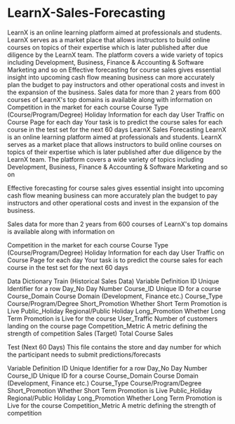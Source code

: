 # LearnX-Sales-Forecasting
LearnX is an online learning platform aimed at professionals and students. LearnX serves as a market place that allows instructors to build online courses on topics of their expertise which is later published after due diligence by the LearnX team. The platform covers a wide variety of topics including Development, Business, Finance &amp; Accounting &amp; Software Marketing and so on  Effective forecasting for course sales gives essential insight into upcoming cash flow meaning business can more accurately plan the budget to pay instructors and other operational costs and invest in the expansion of the business.  Sales data for more than 2 years from 600 courses of LearnX's top domains is available along with information on  Competition in the market for each course Course Type (Course/Program/Degree) Holiday Information for each day User Traffic on Course Page for each day Your task is to predict the course sales for each course in the test set for the next 60 days
LearnX Sales Forecasting
LearnX is an online learning platform aimed at professionals and students. LearnX serves as a market place that allows instructors to build online courses on topics of their expertise which is later published after due diligence by the LearnX team. The platform covers a wide variety of topics including Development, Business, Finance & Accounting & Software Marketing and so on

Effective forecasting for course sales gives essential insight into upcoming cash flow meaning business can more accurately plan the budget to pay instructors and other operational costs and invest in the expansion of the business.

Sales data for more than 2 years from 600 courses of LearnX's top domains is available along with information on

Competition in the market for each course
Course Type (Course/Program/Degree)
Holiday Information for each day
User Traffic on Course Page for each day
Your task is to predict the course sales for each course in the test set for the next 60 days


Data Dictionary
Train (Historical Sales Data)
Variable	Definition
ID	Unique Identifier for a row
Day_No	Day Number
Course_ID	Unique ID for a course
Course_Domain	Course Domain (Development, Finance etc.)
Course_Type	Course/Program/Degree
Short_Promotion	Whether Short Term Promotion is Live
Public_Holiday	Regional/Public Holiday
Long_Promotion	Whether Long Term Promotion is Live for the course
User_Traffic	Number of customers landing on the course page
Competition_Metric	A metric defining the strength of competition 
Sales	(Target) Total Course Sales

Test (Next 60 Days)
This file contains the store and day number for which the participant needs to submit predictions/forecasts

Variable	Definition
ID	Unique Identifier for a row
Day_No	Day Number
Course_ID	Unique ID for a course
Course_Domain	Course Domain (Development, Finance etc.)
Course_Type	Course/Program/Degree
Short_Promotion	Whether Short Term Promotion is Live
Public_Holiday	Regional/Public Holiday
Long_Promotion	Whether Long Term Promotion is Live for the course
Competition_Metric	A metric defining the strength of competition
